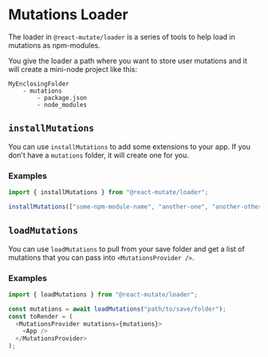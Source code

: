 # Mutations Loader

The loader in `@react-mutate/loader` is a series of tools to help load in mutations as npm-modules.

You give the loader a path where you want to store user mutations and it will create a mini-node project like this:
```
MyEnclosingFolder
    - mutations
        - package.json
        - node_modules
```

## `installMutations`

You can use `installMutations` to add some extensions to your app. If you don't have a `mutations` folder, it will create one for you. 

### Examples

``` js 
import { installMutations } from "@react-mutate/loader";

installMutations(["some-npm-module-name", "another-one", "another-other-one"], "path/to/save/folder");
```

## `loadMutations`

You can use `loadMutations` to pull from your save folder and get a list of mutations that you can pass into `<MutationsProvider />`.

### Examples

``` js
import { loadMutations } from "@react-mutate/loader";

const mutations = await loadMutations("path/to/save/folder");
const toRender = (
  <MutationsProvider mutations={mutations}>
    <App />
  </MutationsProvider>
);
```